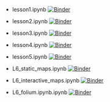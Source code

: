 - lesson1.ipynb [![Binder](https://mybinder.org/badge_logo.svg)](https://mybinder.org/v2/gh/allixender/testgeo2021a/HEAD?filepath=L1%2Flesson1.ipynb)

- lesson2.ipynb [![Binder](https://mybinder.org/badge_logo.svg)](https://mybinder.org/v2/gh/allixender/testgeo2021a/HEAD?filepath=L2%2Flesson2.ipynb)

- lesson3.ipynb [![Binder](https://mybinder.org/badge_logo.svg)](https://mybinder.org/v2/gh/allixender/testgeo2021a/HEAD?filepath=L3%2Flesson3.ipynb)

- lesson4.ipynb [![Binder](https://mybinder.org/badge_logo.svg)](https://mybinder.org/v2/gh/allixender/testgeo2021a/HEAD?filepath=L4%2Flesson4.ipynb)

- lesson5.ipynb [![Binder](https://mybinder.org/badge_logo.svg)](https://mybinder.org/v2/gh/allixender/testgeo2021a/HEAD?filepath=L5%2Flesson5.ipynb)

- L6_static_maps.ipynb [![Binder](https://mybinder.org/badge_logo.svg)](https://mybinder.org/v2/gh/allixender/testgeo2021a/HEAD?filepath=L6%2FL6_static_maps.ipynb)

- L6_interactive_maps.ipynb [![Binder](https://mybinder.org/badge_logo.svg)](https://mybinder.org/v2/gh/allixender/testgeo2021a/HEAD?filepath=L6%2FL6_interactive_maps.ipynb)

- L6_folium.ipynb.ipynb [![Binder](https://mybinder.org/badge_logo.svg)](https://mybinder.org/v2/gh/allixender/testgeo2021a/HEAD?filepath=L6%2FL6_folium.ipynb)
